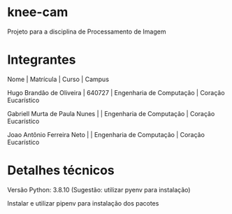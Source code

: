 # knee-cam

Projeto para a disciplina de Processamento de Imagem

# Integrantes

Nome                            | Matrícula     | Curso                     | Campus

Hugo Brandão de Oliveira        | 640727        | Engenharia de Computação  | Coração Eucarístico

Gabriell Murta de Paula Nunes   |               | Engenharia de Computação  | Coração Eucarístico

Joao Antônio Ferreira Neto      |               | Engenharia de Computação  | Coração Eucarístico

# Detalhes técnicos

Versão Python: 3.8.10 (Sugestão: utilizar pyenv para instalação)

Instalar e utilizar pipenv para instalação dos pacotes
